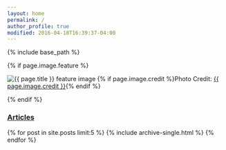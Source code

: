 ```yaml
---
layout: home
permalink: /
author_profile: true
modified: 2016-04-18T16:39:37-04:00
---
```



{% include base_path %}

{% if page.image.feature %}<div class="image-wrap">
  <img src="{{ site.url }}/images/{{ page.image.feature }}" alt="{{ page.title }} feature image" itemprop="primaryImageOfPage">
  {% if page.image.credit %}<span class="image-credit">Photo Credit: <a href="{{ page.image.creditlink }}">{{ page.image.credit }}</a></span>{% endif %}
</div><!-- /.image-wrap -->{% endif %}

<div class="grid__wrapper">
  <h3><a href="{{ site.url}}/categories/">Articles</a></h3>
  {% for post in site.posts limit:5 %}
    {% include archive-single.html %}
  {% endfor %}
</div>
<!--{% capture written_year %}'None'{% endcapture %}-->
<!--{% for post in site.posts %}-->
<!--  {% capture year %}{{ post.date | date: '%Y' }}{% endcapture %}-->
<!--  {% if year != written_year %}-->
<!--    <h2 id="{{ year | slugify }}" class="archive__subtitle">{{ year }}</h2>-->
<!--    {% capture written_year %}{{ year }}{% endcapture %}-->
<!--  {% endif %}-->
<!--  {% include archive-single.html %}-->
<!--{% endfor %}-->
